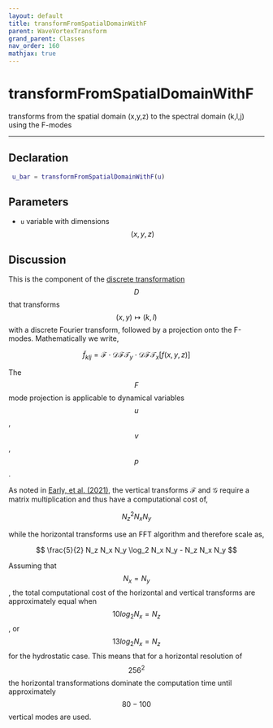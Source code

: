 ```yaml
---
layout: default
title: transformFromSpatialDomainWithF
parent: WaveVortexTransform
grand_parent: Classes
nav_order: 160
mathjax: true
---
```


#  transformFromSpatialDomainWithF

transforms from the spatial domain (x,y,z) to the spectral domain (k,l,j) using the F-modes


---

## Declaration
```matlab
 u_bar = transformFromSpatialDomainWithF(u)
```
## Parameters
+ `u`  variable with dimensions $$(x,y,z)$$

## Discussion

This is the component of the [discrete transformation](/transformations/transformations.html) $$D$$ that transforms $$(x,y) \mapsto (k,l)$$ with a discrete Fourier transform, followed by a projection onto the F-modes. Mathematically we write,

$$
\tilde{f}_{klj} =  \mathcal{F} \cdot \mathcal{DFT}_y \cdot \mathcal{DFT}_x \left[ f(x,y,z) \right]
$$

The $$F$$ mode projection is applicable to dynamical variables $$u$$, $$v$$, $$p$$.

As noted in [Early, et al. (2021)](https://doi.org/10.1017/jfm.2020.995), the vertical transforms $\mathcal{F}$ and $\mathcal{G}$ require a matrix multiplication and thus have a computational cost of,

$$
N_z^2 N_x N_y
$$  

while the horizontal transforms use an FFT algorithm and therefore scale as,

$$
\frac{5}{2} N_z N_x N_y \log_2 N_x N_y - N_z N_x N_y
$$

Assuming that $$N_x = N_y$$, the total computational cost of the horizontal and vertical transforms are approximately equal when $$10 log_2 N_x = N_z$$ , or $$13 log_2 N_x = N_z$$ for the hydrostatic case. This means that for a horizontal resolution of $$256^2$$ the horizontal transformations dominate the computation time until approximately $$80-100$$ vertical modes are used.

